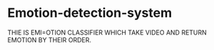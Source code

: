 # Emotion-detection-system
THIE IS EMI=OTION CLASSIFIER  WHICH TAKE VIDEO AND RETURN EMOTION BY THEIR ORDER.

